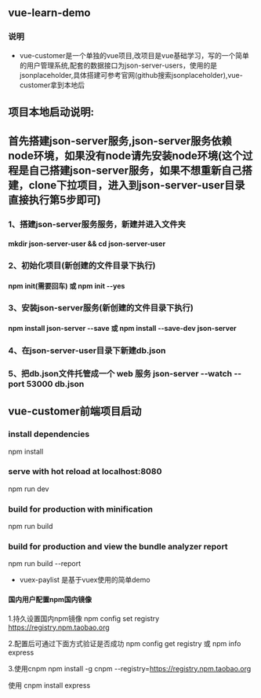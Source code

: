 ## vue-learn-demo
### 说明
- vue-customer是一个单独的vue项目,改项目是vue基础学习，写的一个简单的用户管理系统,配套的数据接口为json-server-users，使用的是jsonplaceholder,具体搭建可参考官网(github搜索jsonplaceholder),vue-customer拿到本地后

## 项目本地启动说明:
## 首先搭建json-server服务,json-server服务依赖node环境，如果没有node请先安装node环境(这个过程是自己搭建json-server服务，如果不想重新自己搭建，clone下拉项目，进入到json-server-user目录直接执行第5步即可)

### 1、搭建json-server服务服务，新建并进入文件夹
#### mkdir json-server-user && cd json-server-user
### 2、初始化项目(新创建的文件目录下执行)
#### npm init(需要回车) 或  npm init --yes
### 3、安装json-server服务(新创建的文件目录下执行)
#### npm install json-server --save   或    npm install --save-dev json-server
### 4、在json-server-user目录下新建db.json
### 5、把db.json文件托管成一个 web 服务  json-server --watch --port 53000 db.json 

## vue-customer前端项目启动
### install dependencies
npm install

### serve with hot reload at localhost:8080
npm run dev

### build for production with minification
npm run build

### build for production and view the bundle analyzer report
npm run build --report

- vuex-paylist 是基于vuex使用的简单demo

#### 国内用户配置npm国内镜像

1.持久设置国内npm镜像
npm config set registry https://registry.npm.taobao.org

2.配置后可通过下面方式验证是否成功
npm config get registry
或
npm info express

3.使用cnpm
npm install -g cnpm --registry=https://registry.npm.taobao.org

使用
cnpm install express
